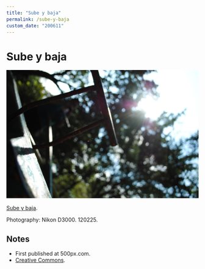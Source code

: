 ```yaml
---
title: "Sube y baja"
permalink: /sube-y-baja
custom_date: "200611"
---
```


# Sube y baja

![Sube y baja by jProgr](/assets/images/sube_y_baja.jpg)

[Sube y baja](https://web.500px.com/photo/37875600/Sube-y-baja-by-Crist%C3%B3bal--Mel%C3%A9ndez/).

Photography: Nikon D3000. 120225.

## Notes

- First published at 500px.com.
- [Creative Commons](https://creativecommons.org/licenses/by/3.0/).

